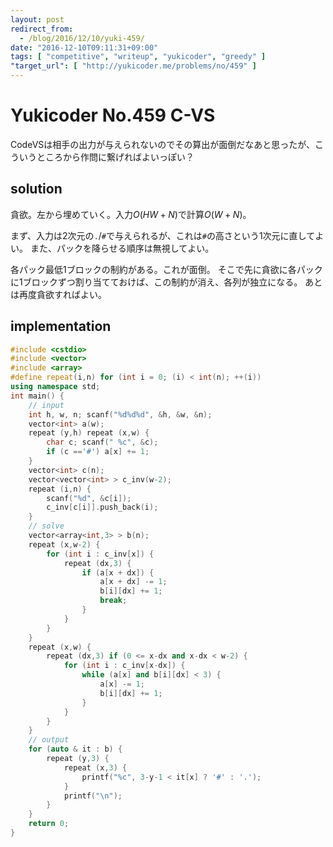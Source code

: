 ```yaml
---
layout: post
redirect_from:
  - /blog/2016/12/10/yuki-459/
date: "2016-12-10T09:11:31+09:00"
tags: [ "competitive", "writeup", "yukicoder", "greedy" ]
"target_url": [ "http://yukicoder.me/problems/no/459" ]
---
```


# Yukicoder No.459 C-VS

CodeVSは相手の出力が与えられないのでその算出が面倒だなあと思ったが、こういうところから作問に繋げればよいっぽい？

## solution

貪欲。左から埋めていく。入力$O(HW + N)$で計算$O(W + N)$。

まず、入力は$2$次元の`.`/`#`で与えられるが、これは`#`の高さという$1$次元に直してよい。
また、パックを降らせる順序は無視してよい。

各パック最低$1$ブロックの制約がある。これが面倒。
そこで先に貪欲に各パックに$1$ブロックずつ割り当てておけば、この制約が消え、各列が独立になる。
あとは再度貪欲すればよい。

## implementation

``` c++
#include <cstdio>
#include <vector>
#include <array>
#define repeat(i,n) for (int i = 0; (i) < int(n); ++(i))
using namespace std;
int main() {
    // input
    int h, w, n; scanf("%d%d%d", &h, &w, &n);
    vector<int> a(w);
    repeat (y,h) repeat (x,w) {
        char c; scanf(" %c", &c);
        if (c =='#') a[x] += 1;
    }
    vector<int> c(n);
    vector<vector<int> > c_inv(w-2);
    repeat (i,n) {
        scanf("%d", &c[i]);
        c_inv[c[i]].push_back(i);
    }
    // solve
    vector<array<int,3> > b(n);
    repeat (x,w-2) {
        for (int i : c_inv[x]) {
            repeat (dx,3) {
                if (a[x + dx]) {
                    a[x + dx] -= 1;
                    b[i][dx] += 1;
                    break;
                }
            }
        }
    }
    repeat (x,w) {
        repeat (dx,3) if (0 <= x-dx and x-dx < w-2) {
            for (int i : c_inv[x-dx]) {
                while (a[x] and b[i][dx] < 3) {
                    a[x] -= 1;
                    b[i][dx] += 1;
                }
            }
        }
    }
    // output
    for (auto & it : b) {
        repeat (y,3) {
            repeat (x,3) {
                printf("%c", 3-y-1 < it[x] ? '#' : '.');
            }
            printf("\n");
        }
    }
    return 0;
}
```
